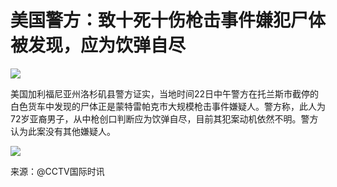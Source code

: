 # 美国警方：致十死十伤枪击事件嫌犯尸体被发现，应为饮弹自尽

![](https://inews.gtimg.com/newsapp_bt/0/15623861278/1000)

美国加利福尼亚州洛杉矶县警方证实，当地时间22日中午警方在托兰斯市截停的白色货车中发现的尸体正是蒙特雷帕克市大规模枪击事件嫌疑人。警方称，此人为72岁亚裔男子，从中枪创口判断应为饮弹自尽，目前其犯案动机依然不明。警方认为此案没有其他嫌疑人。

![](https://inews.gtimg.com/newsapp_bt/0/15623861275/1000)

来源：@CCTV国际时讯

